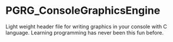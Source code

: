 # PGRG_ConsoleGraphicsEngine
Light weight header file for writing graphics in your console with C language. Learning programming has never been this fun before.



